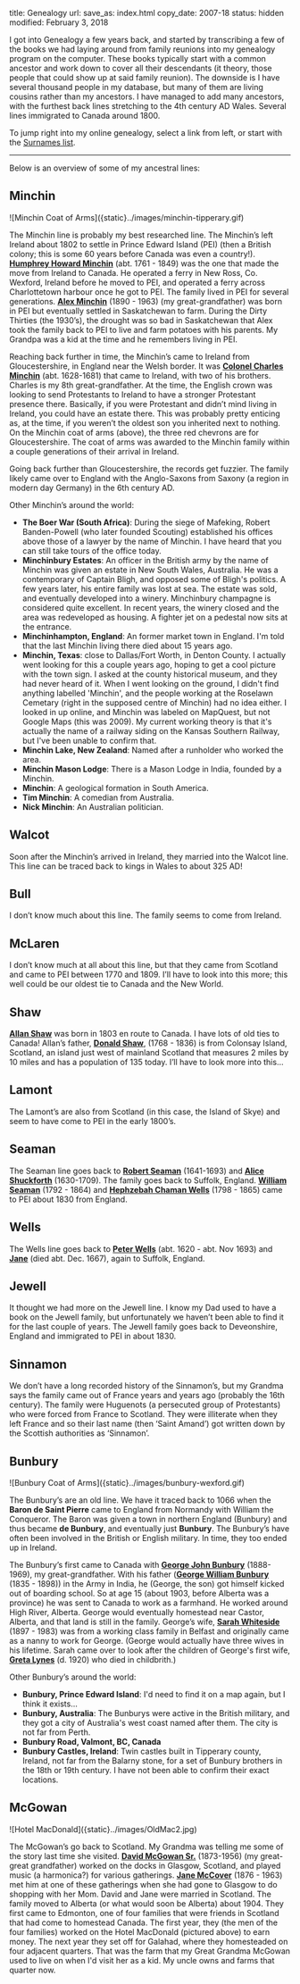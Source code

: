 title: Genealogy
url:
save_as: index.html
copy_date: 2007-18
status: hidden
modified: February 3, 2018

I got into Genealogy a few years back, and started by transcribing a few
of the books we had laying around from family reunions into my genealogy
program on the computer. These books typically start with a common
ancestor and work down to cover all their descendants (it theory, those
people that could show up at said family reunion). The downside is I
have several thousand people in my database, but many of them are living
cousins rather than my ancestors. I have managed to add many ancestors,
with the furthest back lines stretching to the 4th century AD Wales.
Several lines immigrated to Canada around 1800.

To jump right into my online genealogy, select a link from left, or start with the [Surnames list]({filename}names/index.html).

<!--
-   [Surnames]({filename}names/index.html)
-   [Updates]({filename}updates.html)
-   [Sources]({filename}sources/index.html)
-   [Distribution Map]({filename}map/index.html)
-   [Timelines]({filename}timelines/index.html)
-   [Immigrants]({filename}immigrants.html)
-   [Nobility]({filename}titles.html)
-   [Locations]({filename}places/index.html)
-   [Bonkers Report]({filename}bonkers-report.html)
-   [Photos]({filename}photos/index.html)
-   [External Links]({filename}links.html)
-   [Statistics]({filename}stats/index.html)
-->

<!-- The tree was last updated on \$tree-updated\$. -->

* * * * *

Below is an overview of some of my ancestral lines:

Minchin
-------

<div class="text-center img-responsive" markdown=1>
![Minchin Coat of Arms]({static}../images/minchin-tipperary.gif)
</div>

The Minchin line is probably my best researched line. The Minchin’s left
Ireland about 1802 to settle in Prince Edward Island (PEI) (then a
British colony; this is some 60 years before Canada was even a
country!). **[Humphrey Howard Minchin]({filename}profiles/I106.html)** (abt. 1761 -
1849) was the one that made the move from Ireland to Canada. He operated
a ferry in New Ross, Co. Wexford, Ireland before he moved to PEI, and
operated a ferry across Charlottetown harbour once he got to PEI. The
family lived in PEI for several generations. **[Alex
Minchin]({filename}profiles/I17.html)** (1890 - 1963) (my great-grandfather) was
born in PEI but eventually settled in Saskatchewan to farm. During the
Dirty Thirties (the 1930’s), the drought was so bad in Saskatchewan that
Alex took the family back to PEI to live and farm potatoes with his
parents. My Grandpa was a kid at the time and he remembers living in
PEI.

Reaching back further in time, the Minchin’s came to Ireland from
Gloucestershire, in England near the Welsh border. It was **[Colonel
Charles Minchin]({filename}profiles/I580.html)** (abt. 1628-1681) that came to
Ireland, with two of his brothers. Charles is my 8th great-grandfather.
At the time, the English crown was looking to send Protestants to
Ireland to have a stronger Protestant presence there. Basically, if you
were Protestant and didn’t mind living in Ireland, you could have an
estate there. This was probably pretty enticing as, at the time, if you
weren’t the oldest son you inherited next to nothing. On the Minchin
coat of arms (above), the three red chevrons are for Gloucestershire.
The coat of arms was awarded to the Minchin family within a couple
generations of their arrival in Ireland.

Going back further than Gloucestershire, the records get fuzzier. The
family likely came over to England with the Anglo-Saxons from Saxony (a
region in modern day Germany) in the 6th century AD.

Other Minchin’s around the world:

<div class="real-list" markdown=1>

- **The Boer War (South Africa)**: During the siege of Mafeking,
  Robert Banden-Powell (who later founded Scouting) established his
  offices above those of a lawyer by the name of Minchin. I have heard
  that you can still take tours of the office today.
- **Minchinbury Estates**: An officer in the British army by the name
  of Minchin was given an estate in New South Wales, Australia. He was
  a contemporary of Captain Bligh, and opposed some of Bligh's
  politics. A few years later, his entire family was lost at sea. The
  estate was sold, and eventually developed into a winery. Minchinbury
  champagne is considered quite excellent. In recent years, the winery
  closed and the area was redeveloped as housing. A fighter jet on a
  pedestal now sits at the entrance.
- **Minchinhampton, England**: An former market town in England. I'm
  told that the last Minchin living there died about 15 years ago.
- **Minchin, Texas**: close to Dallas/Fort Worth, in Denton County. I
  actually went looking for this a couple years ago, hoping to get a
  cool picture with the town sign. I asked at the county historical
  museum, and they had never heard of it. When I went looking on the
  ground, I didn't find anything labelled 'Minchin', and the people
  working at the Roselawn Cemetary (right in the supposed centre of
  Minchin) had no idea either. I looked in up online, and Minchin was
  labeled on MapQuest, but not Google Maps (this was 2009). My current
  working theory is that it's actually the name of a railway siding on the
  Kansas Southern Railway, but I've been unable to confirm that.
- **Minchin Lake, New Zealand**: Named after a runholder who worked
  the area.
- **Minchin Mason Lodge**: There is a Mason Lodge in India, founded by
  a Minchin.
- **Minchin**: A geological formation in South America.
- **Tim Minchin**: A comedian from Australia.
- **Nick Minchin**: An Australian politician.

</div>

Walcot
------

Soon after the Minchin’s arrived in Ireland, they married into the
Walcot line. This line can be traced back to kings in Wales to about 325
AD!

Bull
----

I don’t know much about this line. The family seems to come from
Ireland.

McLaren
-------

I don’t know much at all about this line, but that they came from
Scotland and came to PEI between 1770 and 1809. I’ll have to look into
this more; this well could be our oldest tie to Canada and the New
World.

Shaw
----

**[Allan Shaw]({filename}profiles/I1154.html)** was born in 1803 en route to
Canada. I have lots of old ties to Canada! Allan’s father, **[Donald
Shaw]({filename}profiles/I1156.html)**, (1768 - 1836) is from Colonsay Island,
Scotland, an island just west of mainland Scotland that measures 2 miles
by 10 miles and has a population of 135 today. I’ll have to look more
into this…

Lamont
------

The Lamont’s are also from Scotland (in this case, the Island of Skye)
and seem to have come to PEI in the early 1800’s.

Seaman
------

The Seaman line goes back to **[Robert Seaman]({filename}profiles/I125.html)**
(1641-1693) and **[Alice Shuckforth]({filename}profiles/I126.html)** (1630-1709).
The family goes back to Suffolk, England. **[William
Seaman]({filename}profiles/I110.html)** (1792 - 1864) and **[Hephzebah Chaman
Wells]({filename}profiles/I111.html)** (1798 - 1865) came to PEI about 1830 from
England.

Wells
-----

The Wells line goes back to **[Peter Wells]({filename}profiles/I9688.html)** (abt.
1620 - abt. Nov 1693) and
**[Jane]({filename}profiles/I9689.html)** (died abt.
Dec. 1667), again to Suffolk, England.

Jewell
------

It thought we had more on the Jewell line. I know my Dad used to have a
book on the Jewell family, but unfortunately we haven’t been able to
find it for the last couple of years. The Jewell family goes back to
Deveonshire, England and immigrated to PEI in about 1830.

Sinnamon
--------

We don’t have a long recorded history of the Sinnamon’s, but my Grandma
says the family came out of France years and years ago (probably the
16th century). The family were Huguenots (a persecuted group of
Protestants) who were forced from France to Scotland. They were
illiterate when they left France and so their last name (then ‘Saint
Amand’) got written down by the Scottish authorities as ‘Sinnamon’.

Bunbury
-------

<div class="text-center img-responsive" markdown=1>
![Bunbury Coat of Arms]({static}../images/bunbury-wexford.gif)
</div>

The Bunbury’s are an old line. We have it traced back to 1066 when the
**Baron de Saint Pierre** came to England from Normandy with William the
Conqueror. The Baron was given a town in northern England (Bunbury) and
thus became **de Bunbury**, and eventually just **Bunbury**. The
Bunbury’s have often been involved in the British or English military.
In time, they too ended up in Ireland.

The Bunbury’s first came to Canada with **[George John
Bunbury]({filename}profiles/I154.html)** (1888-1969), my great-grandfather. With
his father (**[George William Bunbury]({filename}profiles/I157.html)** (1835 -
1898)) in the Army in India, he (George, the son) got himself kicked out
of boarding school. So at age 15 (about 1903, before Alberta was a
province) he was sent to Canada to work as a farmhand. He worked around
High River, Alberta. George would eventually homestead near Castor,
Alberta, and that land is still in the family. George’s wife, **[Sarah
Whiteside]({filename}profiles/I155.html)** (1897 - 1983) was from a working class
family in Belfast and originally came as a nanny to work for George.
(George would actually have three wives in his lifetime. Sarah came over
to look after the children of George's first wife, **[Greta
Lynes]({filename}profiles/I166.html)** (d. 1920) who died in childbrith.)

Other Bunbury’s around the world:

<div class="real-list" markdown=1>

- **Bunbury, Prince Edward Island**: I'd need to find it on a map
  again, but I think it exists...
- **Bunbury, Australia**: The Bunburys were active in the British
  military, and they got a city of Australia's west coast named after
  them. The city is not far from Perth.
- **Bunbury Road, Valmont, BC, Canada**
- **Bunbury Castles, Ireland**: Twin castles built in Tipperary
  county, Ireland, not far from the Balarny stone, for a set of
  Bunbury brothers in the 18th or 19th century. I have not been able
  to confirm their exact locations.

</div>

McGowan
-------

<div class="text-center img-responsive" markdown=1>
![Hotel MacDonald]({static}../images/OldMac2.jpg)
</div>

The McGowan’s go back to Scotland. My Grandma was telling me some of the
story last time she visited. **[David McGowan Sr.]({filename}profiles/I357.html)**
(1873-1956) (my great-great grandfather) worked on the docks in Glasgow,
Scotland, and played music (a harmonica?) for various gatherings.
**[Jane McCover]({filename}profiles/I358.html)** (1876 - 1963) met him at one of
these gatherings when she had gone to Glasgow to do shopping with her
Mom. David and Jane were married in Scotland. The family moved to
Alberta (or what would soon be Alberta) about 1904. They first came to
Edmonton, one of four families that were friends in Scotland that had
come to homestead Canada. The first year, they (the men of the four
families) worked on the Hotel MacDonald (pictured above) to earn money.
The next year they set off for Galahad, where they homesteaded on four
adjacent quarters. That was the farm that my Great Grandma McGowan used
to live on when I'd visit her as a kid. My uncle owns and farms that
quarter now.
